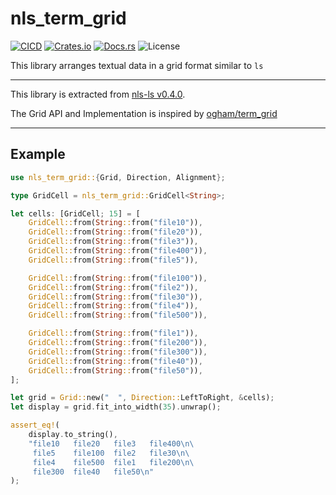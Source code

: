 # nls_term_grid

[![CICD](https://github.com/bydlw98/nls_term_grid/actions/workflows/CICD.yml/badge.svg)](https://github.com/bydlw98/nls_term_grid/actions/workflows/CICD.yml)
[![Crates.io](https://img.shields.io/crates/v/nls_term_grid)](https://crates.io/crates/nls_term_grid)
[![Docs.rs](https://img.shields.io/docsrs/nls_term_grid)](https://docs.rs/nls_term_grid)
![License](https://img.shields.io/crates/l/nls_term_grid)

This library arranges textual data in a grid format similar to `ls`

---

This library is extracted from [nls-ls v0.4.0]("https://github.com/bydlw98/nls-ls/tree/v0.4.0").

The Grid API and Implementation is inspired by [ogham/term_grid](https://crates.io/crates/term-grid)

---

## Example

```rust
use nls_term_grid::{Grid, Direction, Alignment};

type GridCell = nls_term_grid::GridCell<String>;

let cells: [GridCell; 15] = [
    GridCell::from(String::from("file10")),
    GridCell::from(String::from("file20")),
    GridCell::from(String::from("file3")),
    GridCell::from(String::from("file400")),
    GridCell::from(String::from("file5")),

    GridCell::from(String::from("file100")),
    GridCell::from(String::from("file2")),
    GridCell::from(String::from("file30")),
    GridCell::from(String::from("file4")),
    GridCell::from(String::from("file500")),

    GridCell::from(String::from("file1")),
    GridCell::from(String::from("file200")),
    GridCell::from(String::from("file300")),
    GridCell::from(String::from("file40")),
    GridCell::from(String::from("file50")),
];

let grid = Grid::new("  ", Direction::LeftToRight, &cells);
let display = grid.fit_into_width(35).unwrap();

assert_eq!(
    display.to_string(),
    "file10   file20   file3   file400\n\
     file5    file100  file2   file30\n\
     file4    file500  file1   file200\n\
     file300  file40   file50\n"
);
```
